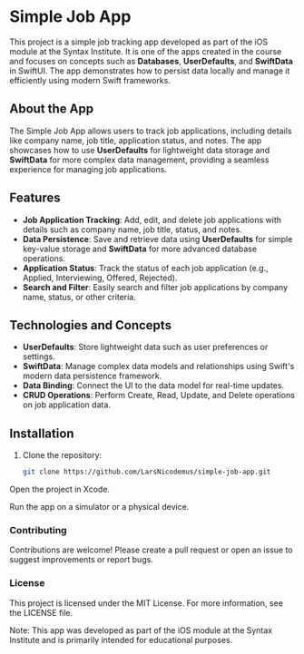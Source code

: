 # Simple Job App

This project is a simple job tracking app developed as part of the iOS module at the Syntax Institute. It is one of the apps created in the course and focuses on concepts such as **Databases**, **UserDefaults**, and **SwiftData** in SwiftUI. The app demonstrates how to persist data locally and manage it efficiently using modern Swift frameworks.

## About the App

The Simple Job App allows users to track job applications, including details like company name, job title, application status, and notes. The app showcases how to use **UserDefaults** for lightweight data storage and **SwiftData** for more complex data management, providing a seamless experience for managing job applications.

## Features

- **Job Application Tracking**: Add, edit, and delete job applications with details such as company name, job title, status, and notes.
- **Data Persistence**: Save and retrieve data using **UserDefaults** for simple key-value storage and **SwiftData** for more advanced database operations.
- **Application Status**: Track the status of each job application (e.g., Applied, Interviewing, Offered, Rejected).
- **Search and Filter**: Easily search and filter job applications by company name, status, or other criteria.

## Technologies and Concepts

- **UserDefaults**: Store lightweight data such as user preferences or settings.
- **SwiftData**: Manage complex data models and relationships using Swift's modern data persistence framework.
- **Data Binding**: Connect the UI to the data model for real-time updates.
- **CRUD Operations**: Perform Create, Read, Update, and Delete operations on job application data.

## Installation

1. Clone the repository:
   ```bash
   git clone https://github.com/LarsNicodemus/simple-job-app.git
Open the project in Xcode.

Run the app on a simulator or a physical device.

### Contributing
Contributions are welcome! Please create a pull request or open an issue to suggest improvements or report bugs.

### License
This project is licensed under the MIT License. For more information, see the LICENSE file.

Note: This app was developed as part of the iOS module at the Syntax Institute and is primarily intended for educational purposes.
